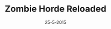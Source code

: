 ---
title: Zombie Horde Reloaded
date: 25-5-2015
desc: Zombie Horde Reloaded is a remake of Zombie Horde, originally for Counter-Strike Source. When the original became deprecated I took it upon myself to remake it for GMod.
layout: page
comments: true
external: http://www.zombiehorde-reloaded.com/
language: <a href="http://www.lua.org/">LUA</a>
engine: <a href="http://www.garrysmod.com/">Garry's Mod</a>
---